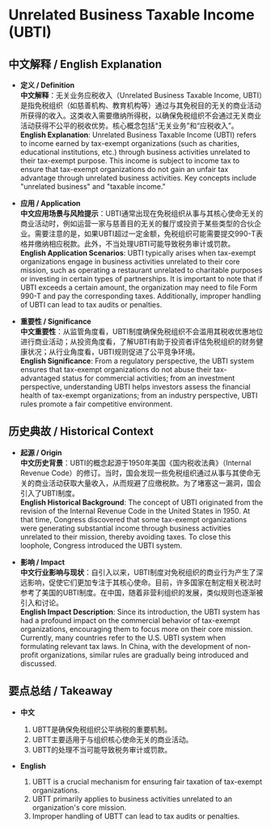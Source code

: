 # Unrelated Business Taxable Income (UBTI)

## 中文解释 / English Explanation

* **定义 / Definition**  
  **中文解释**：无关业务应税收入（Unrelated Business Taxable Income, UBTI）是指免税组织（如慈善机构、教育机构等）通过与其免税目的无关的商业活动所获得的收入。这类收入需要缴纳所得税，以确保免税组织不会通过无关商业活动获得不公平的税收优势。核心概念包括“无关业务”和“应税收入”。  
  **English Explanation**: Unrelated Business Taxable Income (UBTI) refers to income earned by tax-exempt organizations (such as charities, educational institutions, etc.) through business activities unrelated to their tax-exempt purpose. This income is subject to income tax to ensure that tax-exempt organizations do not gain an unfair tax advantage through unrelated business activities. Key concepts include "unrelated business" and "taxable income."

* **应用 / Application**  
  **中文应用场景与风险提示**：UBTI通常出现在免税组织从事与其核心使命无关的商业活动时，例如运营一家与慈善目的无关的餐厅或投资于某些类型的合伙企业。需要注意的是，如果UBTI超过一定金额，免税组织可能需要提交990-T表格并缴纳相应税款。此外，不当处理UBTI可能导致税务审计或罚款。  
  **English Application Scenarios**: UBTI typically arises when tax-exempt organizations engage in business activities unrelated to their core mission, such as operating a restaurant unrelated to charitable purposes or investing in certain types of partnerships. It is important to note that if UBTI exceeds a certain amount, the organization may need to file Form 990-T and pay the corresponding taxes. Additionally, improper handling of UBTI can lead to tax audits or penalties.

* **重要性 / Significance**  
  **中文重要性**：从监管角度看，UBTI制度确保免税组织不会滥用其税收优惠地位进行商业活动；从投资角度看，了解UBTI有助于投资者评估免税组织的财务健康状况；从行业角度看，UBTI规则促进了公平竞争环境。  
  **English Significance**: From a regulatory perspective, the UBTI system ensures that tax-exempt organizations do not abuse their tax-advantaged status for commercial activities; from an investment perspective, understanding UBTI helps investors assess the financial health of tax-exempt organizations; from an industry perspective, UBTI rules promote a fair competitive environment.

## 历史典故 / Historical Context

* **起源 / Origin**  
  **中文历史背景**：UBTI的概念起源于1950年美国《国内税收法典》（Internal Revenue Code）的修订。当时，国会发现一些免税组织通过从事与其使命无关的商业活动获取大量收入，从而规避了应缴税款。为了堵塞这一漏洞，国会引入了UBTI制度。  
  **English Historical Background**: The concept of UBTI originated from the revision of the Internal Revenue Code in the United States in 1950. At that time, Congress discovered that some tax-exempt organizations were generating substantial income through business activities unrelated to their mission, thereby avoiding taxes. To close this loophole, Congress introduced the UBTI system.

* **影响 / Impact**  
  **中文行业影响与现状**：自引入以来，UBTI制度对免税组织的商业行为产生了深远影响，促使它们更加专注于其核心使命。目前，许多国家在制定相关税法时参考了美国的UBTI制度。在中国，随着非营利组织的发展，类似规则也逐渐被引入和讨论。  
  **English Impact Description**: Since its introduction, the UBTI system has had a profound impact on the commercial behavior of tax-exempt organizations, encouraging them to focus more on their core mission. Currently, many countries refer to the U.S. UBTI system when formulating relevant tax laws. In China, with the development of non-profit organizations, similar rules are gradually being introduced and discussed.

## 要点总结 / Takeaway

* **中文**  
  1. UBTT是确保免税组织公平纳税的重要机制。
  2. UBTT主要适用于与组织核心使命无关的商业活动。
  3. UBTT的处理不当可能导致税务审计或罚款。

* **English**  
  1. UBTT is a crucial mechanism for ensuring fair taxation of tax-exempt organizations.
  2. UBTT primarily applies to business activities unrelated to an organization's core mission.
  3. Improper handling of UBTT can lead to tax audits or penalties.